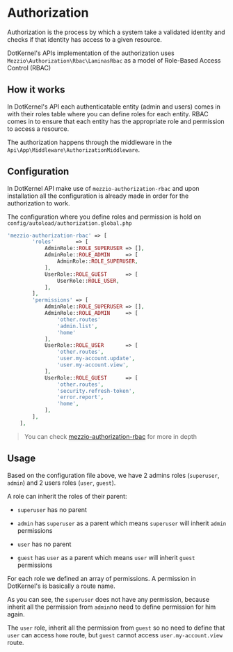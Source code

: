 # Authorization

Authorization is the process by which a system take a validated identity and checks if that identity has access to a
given resource.

DotKernel's APIs implementation of the authorization uses `Mezzio\Authorization\Rbac\LaminasRbac` as a model of
Role-Based Access Control (RBAC)

## How it works
In DotKernel's API each authenticatable entity (admin and users) comes in with their roles table where you can define
roles for each entity. RBAC comes in to ensure that each entity has the appropriate role and permission to access a resource.

The authorization happens through the middleware in the `Api\App\Middleware\AuthorizationMiddleware`.

## Configuration

In DotKernel API make use of `mezzio-authorization-rbac` and upon installation all the configuration is already made
in order for the authorization to work.

The configuration where you define roles and permission is hold on `config/autoload/authorization.global.php`

```php
'mezzio-authorization-rbac' => [
        'roles'       => [
            AdminRole::ROLE_SUPERUSER => [],
            AdminRole::ROLE_ADMIN     => [
                AdminRole::ROLE_SUPERUSER,
            ],
            UserRole::ROLE_GUEST      => [
                UserRole::ROLE_USER,
            ],
        ],
        'permissions' => [
            AdminRole::ROLE_SUPERUSER => [],
            AdminRole::ROLE_ADMIN     => [
                'other.routes'
                'admin.list',
                'home'
            ],
            UserRole::ROLE_USER       => [
                'other.routes',
                'user.my-account.update',
                'user.my-account.view',
            ],
            UserRole::ROLE_GUEST      => [
                'other.routes',
                'security.refresh-token',
                'error.report',
                'home',
            ],
        ],
    ],
```

> You can check [mezzio-authorization-rbac](https://docs.mezzio.dev/mezzio-authorization-rbac/v1/basic-usage/) for more
> in depth

## Usage

Based on the configuration file above, we have 2 admins roles (`superuser`, `admin`) and 2 users roles (`user`, `guest`).

A role can inherit the roles of their parent:

- `superuser` has no parent
- `admin` has `superuser` as a parent which means `superuser` will inherit `admin` permissions


- `user` has no parent
- `guest` has `user` as a parent which means `user` will inherit `guest` permissions

For each role we defined an array of permissions. A permission in DotKernel's is basically a route name.

As you can see, the `superuser` does not have any permission, because inherit all the permission from `admin`no
need to define permission for him again.

The `user` role, inherit all the permission from `guest` so no need to define that `user` can access `home` route, but
`guest` cannot access `user.my-account.view` route.
